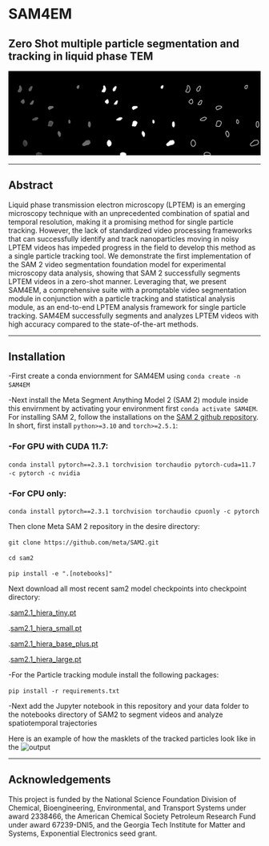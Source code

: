# SAM4EM
## Zero Shot multiple particle segmentation and tracking  in liquid phase TEM
![Banner](./banner.jpg)
* * * * * *
## Abstract

Liquid phase transmission electron microscopy (LPTEM) is an emerging microscopy technique with an unprecedented combination of spatial and temporal resolution, making it a promising method for single particle tracking. However, the lack of standardized video processing frameworks that can successfully identify and track nanoparticles moving in noisy LPTEM videos has impeded progress in the field to develop this method as a single particle tracking tool. We demonstrate the first implementation of the SAM 2 video segmentation foundation model for experimental microscopy data analysis, showing that SAM 2 successfully segments LPTEM videos in a zero-shot manner. Leveraging that, we present SAM4EM, a comprehensive suite with a promptable video segmentation module in conjunction with a particle tracking and statistical analysis module, as an end-to-end LPTEM analysis framework for single particle tracking. SAM4EM successfully segments and analyzes LPTEM videos with high accuracy compared to the state-of-the-art methods.
* * * * * *

## Installation
-First create a conda enviornment for SAM4EM using `conda create -n SAM4EM`

-Next install the Meta Segment Anything Model 2 (SAM 2) module inside this envirnment by activating your environment first `conda activate SAM4EM`. For installing SAM 2, follow the installations on the [SAM 2 github repository](https://github.com/facebookresearch/sam2). In short, first install `python>=3.10` and `torch>=2.5.1`:
### -For GPU with CUDA 11.7:
`conda install pytorch==2.3.1 torchvision torchaudio pytorch-cuda=11.7 -c pytorch -c nvidia`
### -For CPU only:
`conda install pytorch==2.3.1 torchvision torchaudio cpuonly -c pytorch`

Then clone Meta SAM 2 repository in the desire directory:

`git clone https://github.com/meta/SAM2.git`

`cd sam2`

`pip install -e ".[notebooks]"`

Next download all most recent sam2 model checkpoints into checkpoint directory:

.[sam2.1_hiera_tiny.pt](https://dl.fbaipublicfiles.com/segment_anything_2/092824/sam2.1_hiera_tiny.pt)

.[sam2.1_hiera_small.pt](https://dl.fbaipublicfiles.com/segment_anything_2/092824/sam2.1_hiera_small.pt)

.[sam2.1_hiera_base_plus.pt](https://dl.fbaipublicfiles.com/segment_anything_2/092824/sam2.1_hiera_base_plus.pt)

.[sam2.1_hiera_large.pt](https://dl.fbaipublicfiles.com/segment_anything_2/092824/sam2.1_hiera_large.pt)

-For the Particle tracking module install the following packages:

`pip install -r requirements.txt`

-Next add the Jupyter notebook in this repository and your data folder to the notebooks directory of SAM2 to segment videos and analyze spatiotemporal trajectories

Here is an example of how the masklets of the tracked particles look like in the ![output](exampleanimation.gif)

* * * * * *
## Acknowledgements 

This project is funded by the National Science Foundation Division of Chemical, Bioengineering, Environmental, and Transport Systems under award 2338466, the American Chemical Society Petroleum Research Fund under award 67239-DNI5, and the Georgia Tech Institute for Matter and Systems, Exponential Electronics seed grant.
